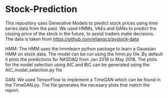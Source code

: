 # Stock-Prediction
This repository uses Generative Models to predict stock prices using time series data from the past. We used HMMs, VAEs and GANs to predict the closing price of the stock in the future, to assist traders make decisions. The data is taken from https://github.com/eliangcs/pystock-data

HMM: The HMM uses the hmmlearn python package to learn a Gaussian HMM on stock data. The model can be run using the hmm.py file. By default it plots the predictions for NASDAQ from Jan 2018 to May 2018. The plots for the model selection using AIC and BIC can be generated using the AIC_model_selection.py file

GAN: We used TensorFlow to implement a TimeGAN which can be found in the TimeGAN.py. The file generates the necesary plots that match the report.


